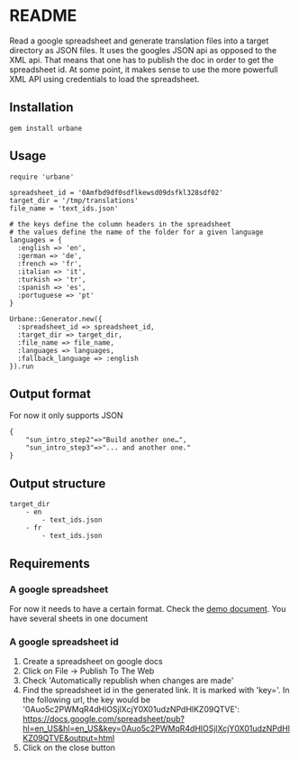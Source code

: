 # README

Read a google spreadsheet and generate translation files into a target
directory as JSON files. It uses the googles JSON api as opposed to the XML api. That means that one has to publish the doc in order to get the spreadsheet id. At some point, it makes sense to use the more powerfull XML API using credentials to load the spreadsheet.

## Installation

	gem install urbane

## Usage
  
	require 'urbane'
	
	spreadsheet_id = '0Amfbd9df0sdflkewsd09dsfkl328sdf02'
	target_dir = '/tmp/translations'
	file_name = 'text_ids.json'
	
	# the keys define the column headers in the spreadsheet
	# the values define the name of the folder for a given language
	languages = {
	  :english => 'en',
	  :german => 'de',
	  :french => 'fr',
	  :italian => 'it',
	  :turkish => 'tr',
	  :spanish => 'es',
	  :portuguese => 'pt'
    }

	Urbane::Generator.new({
	  :spreadsheet_id => spreadsheet_id,
	  :target_dir => target_dir,
	  :file_name => file_name,
      :languages => languages,
      :fallback_language => :english
	}).run

## Output format

For now it only supports JSON

	{
		"sun_intro_step2"=>"Build another one…",
		"sun_intro_step3"=>"... and another one."
	}

## Output structure

	target_dir
		- en
			- text_ids.json
		- fr
			- text_ids.json

## Requirements

### A google spreadsheet

For now it needs to have a certain format. Check the [demo document](https://docs.google.com/spreadsheet/ccc?key=0Auo5c2PWMqR4dHlOSjlXcjY0X01udzNPdHlKZ09QTVE&hl=en_US). You have several sheets in one document


### A google spreadsheet id

1. Create a spreadsheet on google docs
2. Click on File -> Publish To The Web
3. Check 'Automatically republish when changes are made'
4. Find the spreadsheet id in the generated link. It is marked with 'key='. In the following url, the key would be '0Auo5c2PWMqR4dHlOSjlXcjY0X01udzNPdHlKZ09QTVE': https://docs.google.com/spreadsheet/pub?hl=en_US&hl=en_US&key=0Auo5c2PWMqR4dHlOSjlXcjY0X01udzNPdHlKZ09QTVE&output=html
5. Click on the close button